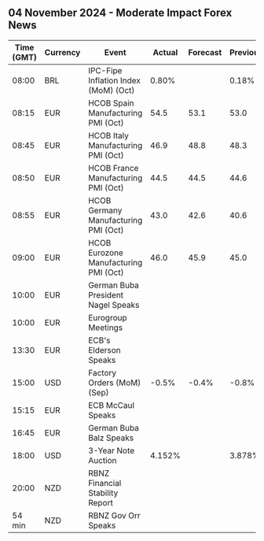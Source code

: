 ## 04 November 2024 - Moderate Impact Forex News

| Time (GMT) | Currency | Event | Actual | Forecast | Previous |
|------|----------|-------|--------|----------|----------|
| 08:00 | BRL | IPC-Fipe Inflation Index (MoM) (Oct) | 0.80% |  | 0.18% |
| 08:15 | EUR | HCOB Spain Manufacturing PMI (Oct) | 54.5 | 53.1 | 53.0 |
| 08:45 | EUR | HCOB Italy Manufacturing PMI (Oct) | 46.9 | 48.8 | 48.3 |
| 08:50 | EUR | HCOB France Manufacturing PMI (Oct) | 44.5 | 44.5 | 44.6 |
| 08:55 | EUR | HCOB Germany Manufacturing PMI (Oct) | 43.0 | 42.6 | 40.6 |
| 09:00 | EUR | HCOB Eurozone Manufacturing PMI (Oct) | 46.0 | 45.9 | 45.0 |
| 10:00 | EUR | German Buba President Nagel Speaks |  |  |  |
| 10:00 | EUR | Eurogroup Meetings |  |  |  |
| 13:30 | EUR | ECB's Elderson Speaks |  |  |  |
| 15:00 | USD | Factory Orders (MoM) (Sep) | -0.5% | -0.4% | -0.8% |
| 15:15 | EUR | ECB McCaul Speaks |  |  |  |
| 16:45 | EUR | German Buba Balz Speaks |  |  |  |
| 18:00 | USD | 3-Year Note Auction | 4.152% |  | 3.878% |
| 20:00 | NZD | RBNZ Financial Stability Report |  |  |  |
| 54 min | NZD | RBNZ Gov Orr Speaks |  |  |  |

